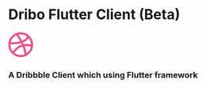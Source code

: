 # Dribo Flutter Client (Beta)
<img src = "/resources/logo.png" width = "10%" />

### A Dribbble Client which using Flutter framework



